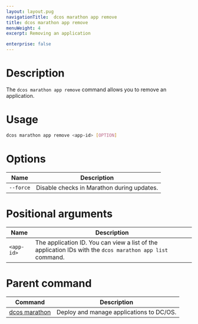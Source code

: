 ```yaml
---
layout: layout.pug
navigationTitle:  dcos marathon app remove
title: dcos marathon app remove
menuWeight: 4
excerpt: Removing an application

enterprise: false
---
```



# Description

The `dcos marathon app remove` command allows you to remove an application.

# Usage

```bash
dcos marathon app remove <app-id> [OPTION]
```

# Options

| Name |  Description |
|---------|-------------|
| `--force`   |  Disable checks in Marathon during updates. |

# Positional arguments

| Name |  Description |
|---------|-------------|
| `<app-id>`   |  The application ID.  You can view a list of the application IDs with the `dcos marathon app list` command. |

# Parent command

| Command | Description |
|---------|-------------|
| [dcos marathon](/1.12/cli/command-reference/dcos-marathon/) | Deploy and manage applications to DC/OS. |


